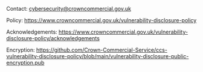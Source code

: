 Contact: cybersecurity@crowncommercial.gov.uk

Policy: https://www.crowncommercial.gov.uk/vulnerability-disclosure-policy

Acknowledgements: https://www.crowncommercial.gov.uk/vulnerability-disclosure-policy/acknowledgements

Encryption: https://github.com/Crown-Commercial-Service/ccs-vulnerability-disclosure-policy/blob/main/vulnerability-disclosure-public-encryption.pub